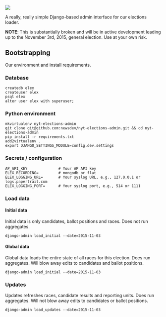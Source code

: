 ![](https://cloud.githubusercontent.com/assets/109988/10830648/215db03c-7e57-11e5-9a46-ca90186dd8af.png)

A really, really simple Django-based admin interface for our elections loader.

**NOTE**: This is substantially broken and will be in active development leading up to the November 3rd, 2015, general election. Use at your own risk.

## Bootstrapping
Our environment and install requirements.

### Database
```
createdb elex
createuser elex
psql elex
alter user elex with superuser;
```

### Python environment
```
mkvirtualenv nyt-elections-admin
git clone git@github.com:newsdev/nyt-elections-admin.git && cd nyt-elections-admin
pip install -r requirements.txt
add2virtualenv .
export DJANGO_SETTINGS_MODULE=config.dev.settings
```

### Secrets / configuration
```
AP_API_KEY              # Your AP API key
ELEX_RECORDING=         # mongodb or flat
ELEX_LOGGING_URL=       # Your syslog URL, e.g., 127.0.0.1 or logs.papertrail.com
ELEX_LOGGING_PORT=      # Your syslog port, e.g., 514 or 1111
```

### Load data

#### Initial data
Initial data is only candidates, ballot positions and races. Does not run aggregates.
```
django-admin load_initial --date=2015-11-03
```

#### Global data
Global data loads the entire state of all races for this election. Does run aggregates. Will blow away edits to candidates and ballot positions.
```
django-admin load_initial --date=2015-11-03
```

### Updates
Updates refreshes races, candidate results and reporting units. Does run aggregates. Will not blow away edits to candidates or ballot positions.
```
django-admin load_updates --date=2015-11-03
```